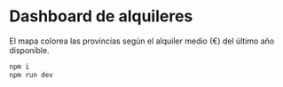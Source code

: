 # Dashboard de alquileres

El mapa colorea las provincias según el alquiler medio (€) del último año disponible.

```bash
npm i
npm run dev
```
